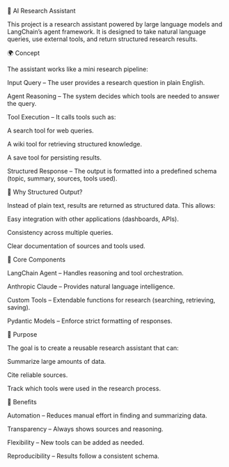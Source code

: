 🧠 AI Research Assistant

This project is a research assistant powered by large language models and LangChain’s agent framework. It is designed to take natural language queries, use external tools, and return structured research results.

🌍 Concept

The assistant works like a mini research pipeline:

Input Query – The user provides a research question in plain English.

Agent Reasoning – The system decides which tools are needed to answer the query.

Tool Execution – It calls tools such as:

A search tool for web queries.

A wiki tool for retrieving structured knowledge.

A save tool for persisting results.

Structured Response – The output is formatted into a predefined schema (topic, summary, sources, tools used).

📖 Why Structured Output?

Instead of plain text, results are returned as structured data. This allows:

Easy integration with other applications (dashboards, APIs).

Consistency across multiple queries.

Clear documentation of sources and tools used.

🔧 Core Components

LangChain Agent – Handles reasoning and tool orchestration.

Anthropic Claude – Provides natural language intelligence.

Custom Tools – Extendable functions for research (searching, retrieving, saving).

Pydantic Models – Enforce strict formatting of responses.

🎯 Purpose

The goal is to create a reusable research assistant that can:

Summarize large amounts of data.

Cite reliable sources.

Track which tools were used in the research process.

🌟 Benefits

Automation – Reduces manual effort in finding and summarizing data.

Transparency – Always shows sources and reasoning.

Flexibility – New tools can be added as needed.

Reproducibility – Results follow a consistent schema.
